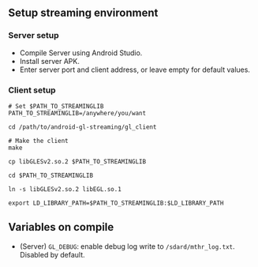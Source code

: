 ## Setup streaming environment
### Server setup
- Compile Server using Android Studio.
- Install server APK.
- Enter server port and client address, or leave empty for default values.

### Client setup
```
# Set $PATH_TO_STREAMINGLIB
PATH_TO_STREAMINGLIB=/anywhere/you/want

cd /path/to/android-gl-streaming/gl_client

# Make the client
make

cp libGLESv2.so.2 $PATH_TO_STREAMINGLIB

cd $PATH_TO_STREAMINGLIB

ln -s libGLESv2.so.2 libEGL.so.1

export LD_LIBRARY_PATH=$PATH_TO_STREAMINGLIB:$LD_LIBRARY_PATH
```

## Variables on compile
- (Server) `GL_DEBUG`: enable debug log write to `/sdard/mthr_log.txt`. Disabled by default.
